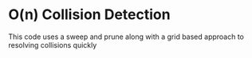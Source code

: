 # O(n) Collision Detection
This code uses a sweep and prune along with a grid based approach to resolving collisions quickly
